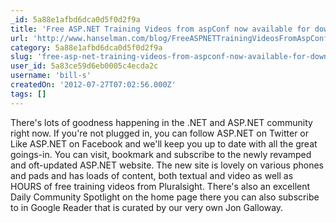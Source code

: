 ```yaml
---
_id: 5a88e1afbd6dca0d5f0d2f9a
title: 'Free ASP.NET Training Videos from aspConf now available for download or streaming'
url: 'http://www.hanselman.com/blog/FreeASPNETTrainingVideosFromAspConfNowAvailableForDownloadOrStreaming.aspx'
category: 5a88e1afbd6dca0d5f0d2f9a
slug: 'free-asp-net-training-videos-from-aspconf-now-available-for-download-or-streaming'
user_id: 5a83ce59d6eb0005c4ecda2c
username: 'bill-s'
createdOn: '2012-07-27T07:02:56.000Z'
tags: []
---
```


There's lots of goodness happening in the .NET and ASP.NET community right now. If you're not plugged in, you can follow ASP.NET on Twitter or Like ASP.NET on Facebook and we'll keep you up to date with all the great goings-in. You can visit, bookmark and subscribe to the newly revamped and oft-updated ASP.NET website. The new site is lovely on various phones and pads and has loads of content, both textual and video as well as HOURS of free training videos from Pluralsight. There's also an excellent Daily Community Spotlight on the home page there you can also subscribe to in Google Reader that is curated by our very own Jon Galloway.
